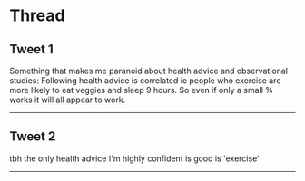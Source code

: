 # Thread

## Tweet 1

Something that makes me paranoid about health advice and observational studies: Following health advice is correlated ie people who exercise are more likely to eat veggies and sleep 9 hours. So even if only a small % works it will all appear to work.

---

## Tweet 2

tbh the only health advice I'm highly confident is good is 'exercise'

---

